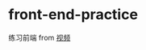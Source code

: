 # front-end-practice

练习前端
from [视频](https://www.bilibili.com/video/BV1BT4y1W7Aw/?spm_id_from=333.337.search-card.all.click)
